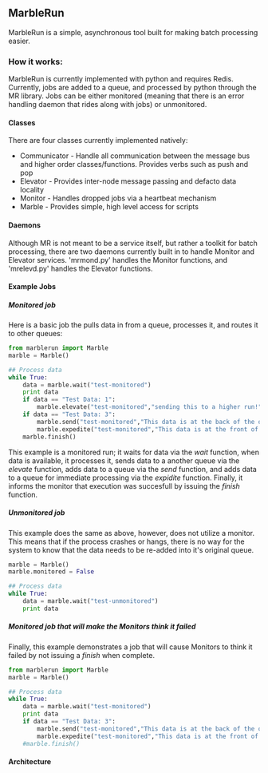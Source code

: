 ## MarbleRun
MarbleRun is a simple, asynchronous tool built for making batch processing easier.

### How it works:
MarbleRun is currently implemented with python and requires Redis.  Currently, jobs are added to a queue, and processed by python through the MR library.  Jobs can be either monitored (meaning that there is an error handling daemon that rides along with jobs) or unmonitored.

#### Classes
There are four classes currently implemented natively:

* Communicator - Handle all communication between the message bus and higher order classes/functions.  Provides verbs such as push and pop
* Elevator - Provides inter-node message passing and defacto data locality
* Monitor - Handles dropped jobs via a heartbeat mechanism
* Marble - Provides simple, high level access for scripts

#### Daemons
Although MR is not meant to be a service itself, but rather a toolkit for batch processing, there are two daemons currently built in to handle Monitor and Elevator services.  'mrmond.py' handles the Monitor functions, and 'mrelevd.py' handles the Elevator functions.

#### Example Jobs

##### Monitored job
Here is a basic job the pulls data in from a queue, processes it, and routes it to other queues:
```python
from marblerun import Marble
marble = Marble()

## Process data
while True:
	data = marble.wait("test-monitored")
	print data
	if data == "Test Data: 1":
		marble.elevate("test-monitored","sending this to a higher run!")
	if data == "Test Data: 3":
		marble.send("test-monitored","This data is at the back of the queue!")
		marble.expedite("test-monitored","This data is at the front of the queue!")
	marble.finish()
```
This example is a monitored run; it waits for data via the *wait* function, when data is available, it processes it, sends data to a another queue via the *elevate* function, adds data to a queue via the *send* function, and adds data to a queue for immediate processing via the *expidite* function.  Finally, it informs the monitor that execution was succesfull by issuing the *finish* function.

##### Unmonitored job
This example does the same as above, however, does not utilize a monitor.  This means that if the process crashes or hangs, there is no way for the system to know that the data needs to be re-added into it's original queue.

```python
marble = Marble()
marble.monitored = False

## Process data
while True:
	data = marble.wait("test-unmonitored")
	print data
```

##### Monitored job that will make the Monitors think it failed
Finally, this example demonstrates a job that will cause Monitors to think it failed by not issuing a *finish* when complete.

```python
from marblerun import Marble
marble = Marble()

## Process data
while True:
	data = marble.wait("test-monitored")
	print data
	if data == "Test Data: 3":
		marble.send("test-monitored","This data is at the back of the queue!")
		marble.expedite("test-monitored","This data is at the front of the queue!")
	#marble.finish()
```


#### Architecture












